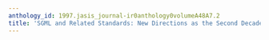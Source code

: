 ```yaml
---
anthology_id: 1997.jasis_journal-ir0anthology0volumeA48A7.2
title: 'SGML and Related Standards: New Directions as the Second Decade Begins'
---
```

